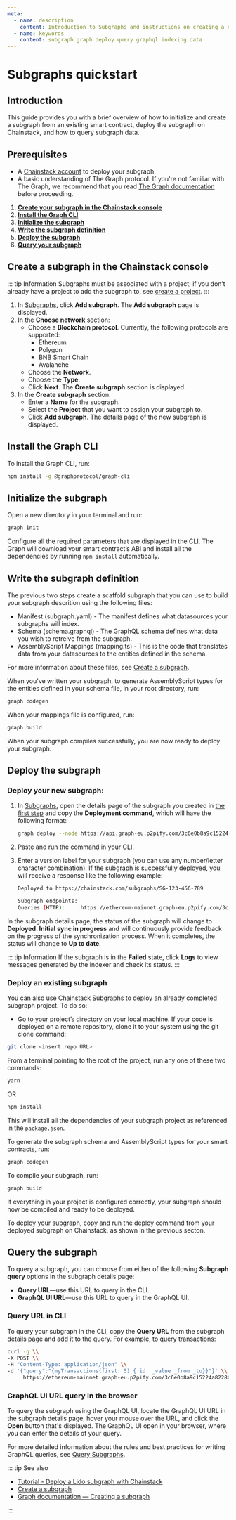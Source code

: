 ```yaml
---
meta:
  - name: description
    content: Introduction to Subgraphs and instructions on creating a new subgraph and querying.
  - name: keywords
    content: subgraph graph deploy query graphql indexing data
---
```


# Subgraphs quickstart

## Introduction

This guide provides you with a brief overview of how to initialize and create a subgraph from an existing smart contract, deploy the subgraph on Chainstack, and how to query subgraph data.

## Prerequisites

* A [Chainstack account](https://console.chainstack.com/user/login) to deploy your subgraph.
* A basic understanding of The Graph protocol. If you're not familiar with The Graph, we recommend that you read [The Graph documentation](https://thegraph.com/docs/en/about/) before proceeding.

1. [**Create your subgraph in the Chainstack console**](./quickstart.md#create-a-subgraph-in-the-chainstack-console)
2. [**Install the Graph CLI**](./quickstart.md#install-the-graph-cli)
3. [**Initialize the subgraph**](./quickstart.md#initialize-the-subgraph)
4. [**Write the subgraph definition**](./quickstart.md#write-the-subgraph-definition)
5. [**Deploy the subgraph**](./quickstart.md#deploy-the-subgraph)
6. [**Query your subgraph**](./quickstart.md#query-the-subgraph)

## Create a subgraph in the Chainstack console

::: tip Information
Subgraphs must be associated with a project; if you don’t already have a project to add the subgraph to, see [create a project](/platform/create-a-project).
:::

1. In <a href="https://console.chainstack.com/subgraphs" target="_blank">Subgraphs</a>, click **Add subgraph**. The **Add subgraph** page is displayed.
2. In the **Choose network** section:
   * Choose a **Blockchain protocol**. Currently, the following protocols are supported:
     * Ethereum
     * Polygon
     * BNB Smart Chain
     * Avalanche
   * Choose the **Network**.
   * Choose the **Type**.
   * Click **Next**. The **Create subgraph** section is displayed.
3. In the **Create subgraph** section:
     * Enter a **Name** for the subgraph.
     * Select the **Project** that you want to assign your subgraph to.
     * Click **Add subgraph**. The details page of the new subgraph is displayed.
  
## Install the Graph CLI

To install the Graph CLI, run:

``` sh
npm install -g @graphprotocol/graph-cli
```

## Initialize the subgraph

Open a new directory in your terminal and run:

``` sh
graph init
```

Configure all the required parameters that are displayed in the CLI. The Graph will download your smart contract’s ABI and install all the dependencies by running `npm install` automatically.

## Write the subgraph definition

The previous two steps create a scaffold subgraph that you can use to build your subgraph descrition using the following files:

* Manifest (subgraph.yaml) - The manifest defines what datasources your subgraphs will index.
* Schema (schema.graphql) - The GraphQL schema defines what data you wish to retreive from the subgraph.
* AssemblyScript Mappings (mapping.ts) - This is the code that translates data from your datasources to the entities defined in the schema.

For more information about these files, see [Create a subgraph](/subgraphs/create-a-subgraph.md).

When you've written your subgraph, to generate AssemblyScript types for the entities defined in your schema file, in your root directory, run:

``` sh
graph codegen
```

When your mappings file is configured, run:

``` sh
graph build
```

When your subgraph compiles successfully, you are now ready to deploy your subgraph.

## Deploy the subgraph

### Deploy your new subgraph:

1. In <a href="https://console.chainstack.com/subgraphs" target="_blank">Subgraphs</a>, open the details page of the subgraph you created in [the first step](./subgraphs.md#create-a-subgraph-in-the-chainstack-console) and copy the **Deployment command**, which will have the following format:

    ``` sh
    graph deploy --node https://api.graph-eu.p2pify.com/3c6e0b8a9c15224a8228b9a98ca1531d/deploy --ipfs https://api.graph-eu.p2pify.com/3c6e0b8a9c15224a8228b9a98ca1531d/ipfs my_subgraph_v1_0
    ```

1. Paste and run the command in your CLI.
1. Enter a version label for your subgraph (you can use any number/letter character combination). If the subgraph is successfully deployed, you will receive a response like the following example:

    ``` sh
    Deployed to https://chainstack.com/subgraphs/SG-123-456-789

    Subgraph endpoints:
    Queries (HTTP):     https://ethereum-mainnet.graph-eu.p2pify.com/3c6e0b8a9c15224a8228b9a98ca1531d/my_subgraph_v1_0
    ```

In the subgraph details page, the status of the subgraph will change to **Deployed. Initial sync in progress** and will continuously provide feedback on the progress of the synchronization process. When it completes, the status will change to **Up to date**.

::: tip Information
If the subgraph is in the **Failed** state, click **Logs** to view messages generated by the indexer and check its status.
:::

### Deploy an existing subgraph

You can also use Chainstack Subgraphs to deploy an already completed subgraph project. To do so:

* Go to your project’s directory on your local machine. If your code is deployed on a remote repository, clone it to your system using the git clone command:

``` sh
git clone <insert repo URL>
```

From a terminal pointing to the root of the project, run any one of these two commands:

``` sh
yarn
```

OR

``` sh
npm install
```

This will install all the dependencies of your subgraph project as referenced in the `package.json`.

To generate the subgraph schema and AssemblyScript types for your smart contracts, run:

``` sh
graph codegen
```

To compile your subgraph, run:

``` sh
graph build
```

If everything in your project is configured correctly, your subgraph should now be compiled and ready to be deployed.

To deploy your subgraph, copy and run the deploy command from your deployed subgraph on Chainstack, as shown in the previous secton.

## Query the subgraph

To query a subgraph, you can choose from either of the following **Subgraph query** options in the subgraph details page:

* **Query URL**—use this URL to query in the CLI.
* **GraphQL UI URL**—use this URL to query in the GraphQL UI.

### Query URL in CLI

To query your subgraph in the CLI, copy the **Query URL** from the subgraph details page and add it to the query. For example, to query transactions:

``` sh
curl -g \\
-X POST \\
-H "Content-Type: application/json" \\
-d '{"query":"{myTransactions(first: 5) { id  _value _from _to}}"}' \\
     https://ethereum-mainnet.graph-eu.p2pify.com/3c6e0b8a9c15224a8228b9a98ca1531d/my_subgraph_v1_0
```

### GraphQL UI URL query in the browser

To query the subgraph using the GraphQL UI, locate the GraphQL UI URL in the subgraph details page, hover your mouse over the URL, and click the **Open** button that's displayed. The GraphQL UI open in your browser, where you can enter the details of your query.

For more detailed information about the rules and best practices for writing GraphQL queries, see [Query Subgraphs](../subgraphs/query-a-subgraph.md).

::: tip See also

* [Tutorial - Deploy a Lido subgraph with Chainstack](/subgraphs/tutorial/)
* [Create a subgraph](/subgraphs/create-a-subgraph.md)
* [Graph documentation — Creating a subgraph](https://thegraph.com/docs/en/developing/creating-a-subgraph/)

:::
